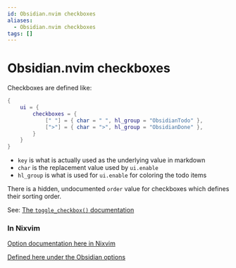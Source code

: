 ```yaml
---
id: Obsidian.nvim checkboxes
aliases:
  - Obsidian.nvim checkboxes
tags: []
---
```


# Obsidian.nvim checkboxes

Checkboxes are defined like:

```lua
{
    ui = {
        checkboxes = {
            [" "] = { char = " ", hl_group = "ObsidianTodo" },
            [">"] = { char = ">", hl_group = "ObsidianDone" },
        }
    }
}
```

- `key` is what is actually used as the underlying value in markdown
- `char` is the replacement value used by `ui.enable`
- `hl_group` is what is used for `ui.enable` for coloring the todo items

There is a hidden, undocumented `order` value for checkboxes which defines their sorting order.

See: [The `toggle_checkbox()` documentation](https://github.com/epwalsh/obsidian.nvim/blob/14e0427bef6c55da0d63f9a313fd9941be3a2479/lua/obsidian/commands/toggle_checkbox.lua#L4)

### In Nixvim

[Option documentation here in Nixvim](https://nix-community.github.io/nixvim/plugins/obsidian/settings/ui/checkboxes.html)

[Defined here under the Obsidian options](https://github.com/nix-community/nixvim/blob/main/plugins/by-name/obsidian/options.nix#L368)

